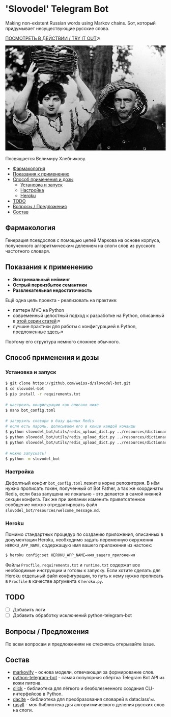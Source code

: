 # 'Slovodel' Telegram Bot
Making non-existent Russian words using Markov chains.
Бот, который придумывает несуществующие русские слова.

[ПОСМОТРЕТЬ В ДЕЙСТВИИ / TRY IT OUT](http://t.me/slovodel_bot)↗️



![Велимир Хлебников на Украине. Портрет с корзинами. Автор неизвестен.](velimir.png)

Посвящается Велимиру Хлебникову.

  * [Фармакология](#фармакология)
  * [Показания к применению](#показания-к-применению)
  * [Способ применения и дозы](#способ-применения-и-дозы)
     * [Установка и запуск](#установка-и-запуск)
     * [Настройка](#настройка)
     * [Heroku](#heroku)
  * [TODO](#todo)
  * [Вопросы / Предложения](#вопросы--предложения)
  * [Состав](#состав)

## Фармакология
Генерация псевдослов с помощью цепей Маркова на основе корпуса, полученного алгоритмическим делением на слоги слов из русского частотного словаря.

## Показания к применению

* **Экстремальный нейминг**
* **Острый переизбыток семантики**
* **Развлекательная недостаточность**

Ещё одна цель проекта - реализовать на практике:
* паттерн MVC на Python
* современный целостный подход к разработке на Python, описанный в [этой серии статей](https://cjolowicz.github.io/posts/hypermodern-python-01-setup/)↗️
* лучшие практики для работы с конфигурацией в Python, предложенные [здесь](https://www.notion.so/Best-Practices-for-Working-with-Configuration-in-Python-Applications-Preferred-Networks-Research--46a5dee5b1114c66a1eedd8624b67bad#24c930d67a8b452989164f25cc6322cf)↗️

Поэтому его структура немного сложнее обычного.

## Способ применения и дозы
### Установка и запуск
```bash
$ git clone https://github.com/weiss-d/slovodel-bot.git
$ cd slovodel-bot
$ pip install -r requirements.txt

# настроить конфигурацию как описано ниже
$ nano bot_config.toml

# загрузить словари в базу данных Redis
# если есть пароль, дописываем его в конце каждой команды
$ python slovodel_bot/utils/redis_upload_dict.py ../resources/dictionaries/nouns.txt SLOVODEL_DICT 127.0.0.1 6379 0
$ python slovodel_bot/utils/redis_upload_dict.py ../resources/dictionaries/adjectives.txt SLOVODEL_DICT 127.0.0.1 6379 0
$ python slovodel_bot/utils/redis_upload_dict.py ../resources/dictionaries/verbs.txt SLOVODEL_DICT 127.0.0.1 6379 0

# можно запускать!
$ python -m slovodel_bot
```
### Настройка
Дефолтный конфиг `bot_config.toml` лежит в корне репозитория.
В нём нужно прописать токен, полученный от Bot Father, а так же координаты Redis, если база запущена не локально - это делается в самой нижней секции конфига.
Так же при желании изменить приветсвтенное сообщение можно отредактировать файл `slovodel_bot/resources/welcome_message.md`.

### Heroku
Помимо стандартных процедур по созданию приложения, описанных в документации Heroku, необходимо задать переменную окружения `HEROKU_APP_NAME`, содержащую имя вашего приложения из настоек:
```bash
$ heroku config:set HEROKU_APP_NAME=имя_вашего_приложения

```
Файлы `Procfile`, `requirements.txt` и `runtime.txt` содержат все необходимые инструкции и готовы к запуску. Если хотите сделать для Heroku отдельный файл конфигурации, то путь к нему нужно прописать в `Procfile` в качестве аргумента к `heroku.py`.

## TODO
- [ ] Добавить логи
- [ ] Добавить обработку исключений python-telegram-bot

## Вопросы / Предложения
По всем вопросам и предложениям не стесняясь открывайте issue.

## Состав
* [markovify](https://github.com/jsvine/markovify) - основа модели, отвечающая за формирование слов.
* [python-telegram-bot](https://github.com/python-telegram-bot/python-telegram-bot/) - самая популярная обёртка Telegram Bot API из кожи питона.
* [click](https://click.palletsprojects.com/) - библиотека для лёгкого и безболезненного создания CLI-интерфейсов в Python.
* [dacite](https://github.com/konradhalas/dacite) - библиотека для преобразования словарей в dataclass'ы.
* [rusyll](https://github.com/weiss-d/rusyll) - моя библиотека для алгоритмического деления русских слов на слоги.
